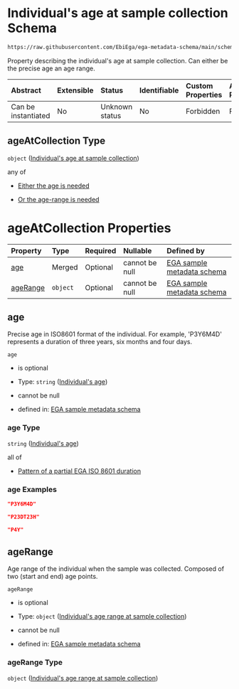 # Individual's age at sample collection Schema

```txt
https://raw.githubusercontent.com/EbiEga/ega-metadata-schema/main/schemas/EGA.sample.json#/properties/sampleCollection/properties/ageAtCollection
```

Property describing the individual's age at sample collection. Can either be the precise age an age range.

| Abstract            | Extensible | Status         | Identifiable | Custom Properties | Additional Properties | Access Restrictions | Defined In                                                                   |
| :------------------ | :--------- | :------------- | :----------- | :---------------- | :-------------------- | :------------------ | :--------------------------------------------------------------------------- |
| Can be instantiated | No         | Unknown status | No           | Forbidden         | Forbidden             | none                | [EGA.sample.json\*](../../../schemas/EGA.sample.json "open original schema") |

## ageAtCollection Type

`object` ([Individual's age at sample collection](ega-18-properties-sample-collection-descriptor-properties-individuals-age-at-sample-collection.md))

any of

*   [Either the age is needed](ega-18-properties-sample-collection-descriptor-properties-individuals-age-at-sample-collection-anyof-either-the-age-is-needed.md "check type definition")

*   [Or the age-range is needed](ega-18-properties-sample-collection-descriptor-properties-individuals-age-at-sample-collection-anyof-or-the-age-range-is-needed.md "check type definition")

# ageAtCollection Properties

| Property              | Type     | Required | Nullable       | Defined by                                                                                                                                                                                                                                                                                                                                                    |
| :-------------------- | :------- | :------- | :------------- | :------------------------------------------------------------------------------------------------------------------------------------------------------------------------------------------------------------------------------------------------------------------------------------------------------------------------------------------------------------ |
| [age](#age)           | Merged   | Optional | cannot be null | [EGA sample metadata schema](ega-12-definitions-individuals-age.md "https://raw.githubusercontent.com/EbiEga/ega-metadata-schema/main/schemas/EGA.sample.json#/properties/sampleCollection/properties/ageAtCollection/properties/age")                                                                                                                        |
| [ageRange](#agerange) | `object` | Optional | cannot be null | [EGA sample metadata schema](ega-18-properties-sample-collection-descriptor-properties-individuals-age-at-sample-collection-properties-individuals-age-range-at-sample-collection.md "https://raw.githubusercontent.com/EbiEga/ega-metadata-schema/main/schemas/EGA.sample.json#/properties/sampleCollection/properties/ageAtCollection/properties/ageRange") |

## age

Precise age in ISO8601 format of the individual. For example, 'P3Y6M4D' represents a duration of three years, six months and four days.

`age`

*   is optional

*   Type: `string` ([Individual's age](ega-12-definitions-individuals-age.md))

*   cannot be null

*   defined in: [EGA sample metadata schema](ega-12-definitions-individuals-age.md "https://raw.githubusercontent.com/EbiEga/ega-metadata-schema/main/schemas/EGA.sample.json#/properties/sampleCollection/properties/ageAtCollection/properties/age")

### age Type

`string` ([Individual's age](ega-12-definitions-individuals-age.md))

all of

*   [Pattern of a partial EGA ISO 8601 duration](ega-12-definitions-pattern-of-a-partial-ega-iso-8601-duration.md "check type definition")

### age Examples

```json
"P3Y6M4D"
```

```json
"P23DT23H"
```

```json
"P4Y"
```

## ageRange

Age range of the individual when the sample was collected. Composed of two (start and end) age points.

`ageRange`

*   is optional

*   Type: `object` ([Individual's age range at sample collection](ega-18-properties-sample-collection-descriptor-properties-individuals-age-at-sample-collection-properties-individuals-age-range-at-sample-collection.md))

*   cannot be null

*   defined in: [EGA sample metadata schema](ega-18-properties-sample-collection-descriptor-properties-individuals-age-at-sample-collection-properties-individuals-age-range-at-sample-collection.md "https://raw.githubusercontent.com/EbiEga/ega-metadata-schema/main/schemas/EGA.sample.json#/properties/sampleCollection/properties/ageAtCollection/properties/ageRange")

### ageRange Type

`object` ([Individual's age range at sample collection](ega-18-properties-sample-collection-descriptor-properties-individuals-age-at-sample-collection-properties-individuals-age-range-at-sample-collection.md))

